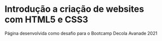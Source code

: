 # Introdução a criação de websites com HTML5 e CSS3

Página desenvolvida como desafio para o Bootcamp Decola Avanade 2021

